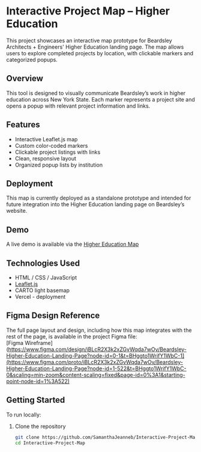 # Interactive Project Map – Higher Education

This project showcases an interactive map prototype for Beardsley Architects + Engineers' Higher Education landing page. The map allows users to explore completed projects by location, with clickable markers and categorized popups.

## Overview

This tool is designed to visually communicate Beardsley’s work in higher education across New York State. Each marker represents a project site and opens a popup with relevant project information and links.

## Features

- Interactive Leaflet.js map
- Custom color-coded markers
- Clickable project listings with links
- Clean, responsive layout
- Organized popup lists by institution

## Deployment

This map is currently deployed as a standalone prototype and intended for future integration into the Higher Education landing page on Beardsley’s website.

## Demo

A live demo is available via the [Higher Education Map](https://higher-education-map.vercel.app/)

## Technologies Used

- HTML / CSS / JavaScript
- [Leaflet.js](https://leafletjs.com/)
- CARTO light basemap
- Vercel - deployment 

## Figma Design Reference

The full page layout and design, including how this map integrates with the rest of the page, is available in the project Figma file:  
[Figma Wireframe](https://www.figma.com/design/iBLcR2X3k2xZGvWqda7wOv/Beardsley-Higher-Education-Landing-Page?node-id=0-1&t=BHggto1WrifY1WbC-1](https://www.figma.com/proto/iBLcR2X3k2xZGvWqda7wOv/Beardsley-Higher-Education-Landing-Page?node-id=1-522&t=BHggto1WrifY1WbC-0&scaling=min-zoom&content-scaling=fixed&page-id=0%3A1&starting-point-node-id=1%3A522)

## Getting Started

To run locally:

1. Clone the repository  
   ```bash
   git clone https://github.com/SamanthaJeanneb/Interactive-Project-Map.git
   cd Interactive-Project-Map
